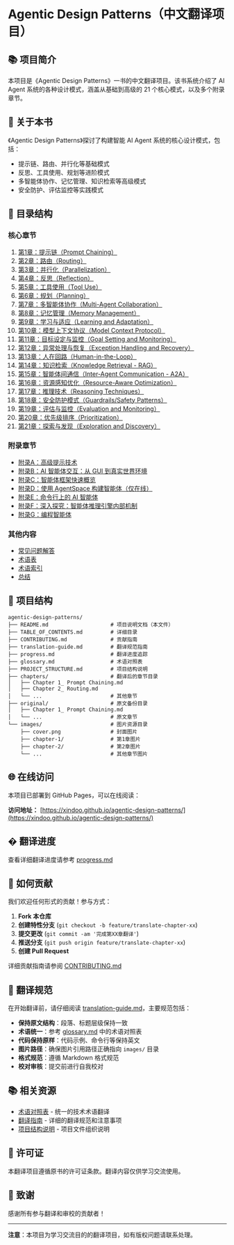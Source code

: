# Agentic Design Patterns（中文翻译项目）

## 📚 项目简介

本项目是《Agentic Design Patterns》一书的中文翻译项目。该书系统介绍了 AI Agent 系统的各种设计模式，涵盖从基础到高级的 21 个核心模式，以及多个附录章节。

## 🎯 关于本书

《Agentic Design Patterns》探讨了构建智能 AI Agent 系统的核心设计模式，包括：
- 提示链、路由、并行化等基础模式
- 反思、工具使用、规划等进阶模式
- 多智能体协作、记忆管理、知识检索等高级模式
- 安全防护、评估监控等实践模式

## 📖 目录结构

### 核心章节

1. [第1章：提示链（Prompt Chaining）](chapters/Chapter%201_%20Prompt%20Chaining.md)
2. [第2章：路由（Routing）](chapters/Chapter%202_%20Routing.md)
3. [第3章：并行化（Parallelization）](chapters/Chapter%203_%20Parallelization.md)
4. [第4章：反思（Reflection）](chapters/Chapter%204_%20Reflection.md)
5. [第5章：工具使用（Tool Use）](chapters/Chapter%205_%20Tool%20Use.md)
6. [第6章：规划（Planning）](chapters/Chapter%206_%20Planning.md)
7. [第7章：多智能体协作（Multi-Agent Collaboration）](chapters/Chapter%207_%20Multi-Agent%20Collaboration.md)
8. [第8章：记忆管理（Memory Management）](chapters/Chapter%208_%20Memory%20Management.md)
9. [第9章：学习与适应（Learning and Adaptation）](chapters/Chapter%209_%20Learning%20and%20Adaptation.md)
10. [第10章：模型上下文协议（Model Context Protocol）](chapters/Chapter%2010_%20Model%20Context%20Protocol%20(MCP).md)
11. [第11章：目标设定与监控（Goal Setting and Monitoring）](chapters/Chapter%2011_%20Goal%20Setting%20and%20Monitoring.md)
12. [第12章：异常处理与恢复（Exception Handling and Recovery）](chapters/Chapter%2012_%20Exception%20Handling%20and%20Recovery.md)
13. [第13章：人在回路（Human-in-the-Loop）](chapters/Chapter%2013_%20Human-in-the-Loop.md)
14. [第14章：知识检索（Knowledge Retrieval - RAG）](chapters/Chapter%2014_%20Knowledge%20Retrieval%20(RAG).md)
15. [第15章：智能体间通信（Inter-Agent Communication - A2A）](chapters/Chapter%2015_%20Inter-Agent%20Communication%20(A2A).md)
16. [第16章：资源感知优化（Resource-Aware Optimization）](chapters/Chapter%2016_%20Resource-Aware%20Optimization.md)
17. [第17章：推理技术（Reasoning Techniques）](chapters/Chapter%2017_%20Reasoning%20Techniques.md)
18. [第18章：安全防护模式（Guardrails/Safety Patterns）](chapters/Chapter%2018_%20Guardrails_Safety%20Patterns.md)
19. [第19章：评估与监控（Evaluation and Monitoring）](chapters/Chapter%2019_%20Evaluation%20and%20Monitoring.md)
20. [第20章：优先级排序（Prioritization）](chapters/Chapter%2020_%20Prioritization.md)
21. [第21章：探索与发现（Exploration and Discovery）](chapters/Chapter%2021_%20Exploration%20and%20Discovery.md)

### 附录章节

- [附录A：高级提示技术](chapters/Appendix%20A_%20Advanced%20Prompting%20Techniques.md)
- [附录B：AI 智能体交互：从 GUI 到真实世界环境](chapters/Appendix%20B%20-%20AI%20Agentic%20Interactions_%20From%20GUI%20to%20Real%20world%20environment.md)
- [附录C：智能体框架快速概览](chapters/Appendix%20C%20-%20Quick%20overview%20of%20Agentic%20Frameworks.md)
- [附录D：使用 AgentSpace 构建智能体（仅在线）](chapters/Appendix%20D%20-%20Building%20an%20Agent%20with%20AgentSpace%20(on-line%20only).md)
- [附录E：命令行上的 AI 智能体](chapters/Appendix%20E%20-%20AI%20Agents%20on%20the%20CLI.md)
- [附录F：深入探究：智能体推理引擎内部机制](chapters/Appendix%20F%20%20-%20Under%20the%20Hood_%20An%20Inside%20Look%20at%20the%20Agents'%20Reasoning%20Engines.md)
- [附录G：编程智能体](chapters/Appendix%20G%20-%20%20Coding%20agents.md)

### 其他内容

- [常见问题解答](chapters/Frequently%20Asked%20Questions_%20Agentic%20Design%20Patterns.md)
- [术语表](chapters/Glossary.md)
- [术语索引](chapters/Index%20of%20Terms.md)
- [总结](chapters/Conclusion.md)

## 📁 项目结构

```
agentic-design-patterns/
├── README.md                    # 项目说明文档（本文件）
├── TABLE_OF_CONTENTS.md         # 详细目录
├── CONTRIBUTING.md              # 贡献指南
├── translation-guide.md         # 翻译规范指南
├── progress.md                  # 翻译进度追踪
├── glossary.md                  # 术语对照表
├── PROJECT_STRUCTURE.md         # 项目结构说明
├── chapters/                    # 翻译后的章节目录
│   ├── Chapter 1_ Prompt Chaining.md
│   ├── Chapter 2_ Routing.md
│   └── ...                      # 其他章节
├── original/                    # 原文备份目录
│   ├── Chapter 1_ Prompt Chaining.md
│   └── ...                      # 原文章节
└── images/                      # 图片资源目录
    ├── cover.png                # 封面图片
    ├── chapter-1/               # 第1章图片
    ├── chapter-2/               # 第2章图片
    └── ...                      # 其他章节图片
```

## 🌐 在线访问

本项目已部署到 GitHub Pages，可以在线阅读：

**访问地址：** [https://xindoo.github.io/agentic-design-patterns/](https://xindoo.github.io/agentic-design-patterns/)


## � 翻译进度

查看详细翻译进度请参考 [progress.md](progress.md)

## 🤝 如何贡献

我们欢迎任何形式的贡献！参与方式：

1. **Fork 本仓库**
2. **创建特性分支** (`git checkout -b feature/translate-chapter-xx`)
3. **提交更改** (`git commit -am '完成第XX章翻译'`)
4. **推送分支** (`git push origin feature/translate-chapter-xx`)
5. **创建 Pull Request**

详细贡献指南请参阅 [CONTRIBUTING.md](CONTRIBUTING.md)

## 📝 翻译规范

在开始翻译前，请仔细阅读 [translation-guide.md](translation-guide.md)，主要规范包括：

- **保持原文结构**：段落、标题层级保持一致
- **术语统一**：参考 [glossary.md](glossary.md) 中的术语对照表
- **代码保持原样**：代码示例、命令行等保持英文
- **图片路径**：确保图片引用路径正确指向 `images/` 目录
- **格式规范**：遵循 Markdown 格式规范
- **校对审核**：提交前进行自我校对

## 📚 相关资源

- [术语对照表](glossary.md) - 统一的技术术语翻译
- [翻译指南](translation-guide.md) - 详细的翻译规范和注意事项
- [项目结构说明](PROJECT_STRUCTURE.md) - 项目文件组织说明

## 📄 许可证

本翻译项目遵循原书的许可证条款。翻译内容仅供学习交流使用。

## 🌟 致谢

感谢所有参与翻译和审校的贡献者！

---

**注意**：本项目为学习交流目的的翻译项目，如有版权问题请联系处理。